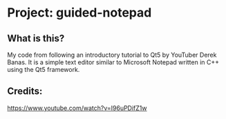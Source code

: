 # Project: guided-notepad

## What is this?
My code from following an introductory tutorial to Qt5 by YouTuber Derek Banas. It is a simple text editor similar to Microsoft Notepad written in C++ using the Qt5 framework.

## Credits:
https://www.youtube.com/watch?v=I96uPDifZ1w
